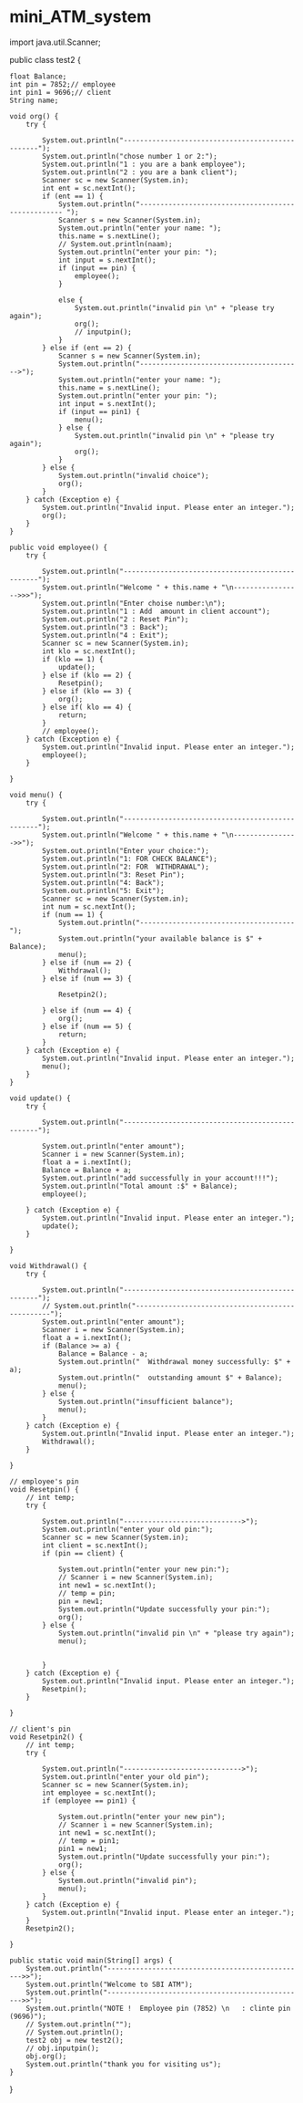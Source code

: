 # mini_ATM_system
import java.util.Scanner;

public class test2 {

    float Balance;
    int pin = 7852;// employee
    int pin1 = 9696;// client
    String name;

    void org() {
        try {

            System.out.println("-------------------------------------------------");
            System.out.println("chose number 1 or 2:");
            System.out.println("1 : you are a bank employee");
            System.out.println("2 : you are a bank client");
            Scanner sc = new Scanner(System.in);
            int ent = sc.nextInt();
            if (ent == 1) {
                System.out.println("--------------------------------------------------- ");
                Scanner s = new Scanner(System.in);
                System.out.println("enter your name: ");
                this.name = s.nextLine();
                // System.out.println(naam);
                System.out.println("enter your pin: ");
                int input = s.nextInt();
                if (input == pin) {
                    employee();
                }

                else {
                    System.out.println("invalid pin \n" + "please try again");
                    org();
                    // inputpin();
                }
            } else if (ent == 2) {
                Scanner s = new Scanner(System.in);
                System.out.println("---------------------------------------->");
                System.out.println("enter your name: ");
                this.name = s.nextLine();
                System.out.println("enter your pin: ");
                int input = s.nextInt();
                if (input == pin1) {
                    menu();
                } else {
                    System.out.println("invalid pin \n" + "please try again");
                    org();
                }
            } else {
                System.out.println("invalid choice");
                org();
            }
        } catch (Exception e) {
            System.out.println("Invalid input. Please enter an integer.");
            org();
        }
    }

    public void employee() {
        try {

            System.out.println("-------------------------------------------------");
            System.out.println("Welcome " + this.name + "\n----------------->>>");
            System.out.println("Enter choise number:\n");
            System.out.println("1 : Add  amount in client account");
            System.out.println("2 : Reset Pin");
            System.out.println("3 : Back");
            System.out.println("4 : Exit");
            Scanner sc = new Scanner(System.in);
            int klo = sc.nextInt();
            if (klo == 1) {
                update();
            } else if (klo == 2) {
                Resetpin();
            } else if (klo == 3) {
                org();
            } else if( klo == 4) {
                return;
            }
            // employee();
        } catch (Exception e) {
            System.out.println("Invalid input. Please enter an integer.");
            employee();
        }

    }

    void menu() {
        try {

            System.out.println("-------------------------------------------------");
            System.out.println("Welcome " + this.name + "\n---------------->>");
            System.out.println("Enter your choice:");
            System.out.println("1: FOR CHECK BALANCE");
            System.out.println("2: FOR  WITHDRAWAL");
            System.out.println("3: Reset Pin");
            System.out.println("4: Back");
            System.out.println("5: Exit");
            Scanner sc = new Scanner(System.in);
            int num = sc.nextInt();
            if (num == 1) {
                System.out.println("--------------------------------------");
                System.out.println("your available balance is $" + Balance);
                menu();
            } else if (num == 2) {
                Withdrawal();
            } else if (num == 3) {

                Resetpin2();

            } else if (num == 4) {
                org();
            } else if (num == 5) {
                return;
            }
        } catch (Exception e) {
            System.out.println("Invalid input. Please enter an integer.");
            menu();
        }
    }

    void update() {
        try {

            System.out.println("-------------------------------------------------");

            System.out.println("enter amount");
            Scanner i = new Scanner(System.in);
            float a = i.nextInt();
            Balance = Balance + a;
            System.out.println("add successfully in your account!!!");
            System.out.println("Total amount :$" + Balance);
            employee();

        } catch (Exception e) {
            System.out.println("Invalid input. Please enter an integer.");
            update();
        }

    }

    void Withdrawal() {
        try {

            System.out.println("-------------------------------------------------");
            // System.out.println("-------------------------------------------------");
            System.out.println("enter amount");
            Scanner i = new Scanner(System.in);
            float a = i.nextInt();
            if (Balance >= a) {
                Balance = Balance - a;
                System.out.println("  Withdrawal money successfully: $" + a);
                System.out.println("  outstanding amount $" + Balance);
                menu();
            } else {
                System.out.println("insufficient balance");
                menu();
            }
        } catch (Exception e) {
            System.out.println("Invalid input. Please enter an integer.");
            Withdrawal();
        }

    }

    // employee's pin
    void Resetpin() {
        // int temp;
        try {

            System.out.println("----------------------------->");
            System.out.println("enter your old pin:");
            Scanner sc = new Scanner(System.in);
            int client = sc.nextInt();
            if (pin == client) {

                System.out.println("enter your new pin:");
                // Scanner i = new Scanner(System.in);
                int new1 = sc.nextInt();
                // temp = pin;
                pin = new1;
                System.out.println("Update successfully your pin:");
                org();
            } else {
                System.out.println("invalid pin \n" + "please try again");
                menu();


            }
        } catch (Exception e) {
            System.out.println("Invalid input. Please enter an integer.");
            Resetpin();
        }

    }

    // client's pin
    void Resetpin2() {
        // int temp;
        try {

            System.out.println("----------------------------->");
            System.out.println("enter your old pin");
            Scanner sc = new Scanner(System.in);
            int employee = sc.nextInt();
            if (employee == pin1) {

                System.out.println("enter your new pin");
                // Scanner i = new Scanner(System.in);
                int new1 = sc.nextInt();
                // temp = pin1;
                pin1 = new1;
                System.out.println("Update successfully your pin:");
                org();
            } else {
                System.out.println("invalid pin");
                menu();
            }
        } catch (Exception e) {
            System.out.println("Invalid input. Please enter an integer.");
        }
        Resetpin2();

    }

    public static void main(String[] args) {
        System.out.println("------------------------------------------------->>");
        System.out.println("Welcome to SBI ATM");
        System.out.println("------------------------------------------------->>");
        System.out.println("NOTE !  Employee pin (7852) \n   : clinte pin (9696)");
        // System.out.println("");
        // System.out.println();
        test2 obj = new test2();
        // obj.inputpin();
        obj.org();
        System.out.println("thank you for visiting us");
    }
}

